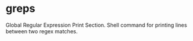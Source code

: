 # greps
Global Regular Expression Print Section. Shell command for printing lines between two regex matches.
